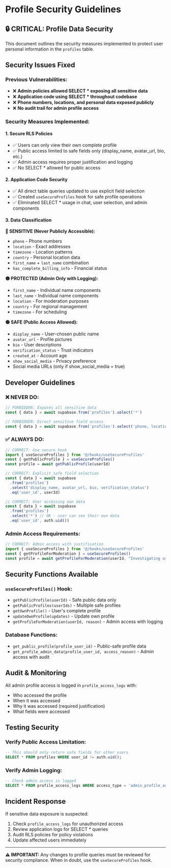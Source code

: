 # Profile Security Guidelines

## 🔒 CRITICAL: Profile Data Security

This document outlines the security measures implemented to protect user personal information in the `profiles` table.

## Security Issues Fixed

### Previous Vulnerabilities:
- ❌ **Admin policies allowed SELECT * exposing all sensitive data**
- ❌ **Application code using SELECT * throughout codebase**
- ❌ **Phone numbers, locations, and personal data exposed publicly**
- ❌ **No audit trail for admin profile access**

### Security Measures Implemented:

#### 1. **Secure RLS Policies**
- ✅ Users can only view their own complete profile
- ✅ Public access limited to safe fields only (display_name, avatar_url, bio, etc.)
- ✅ Admin access requires proper justification and logging
- ✅ No SELECT * allowed for public access

#### 2. **Application Code Security**
- ✅ All direct table queries updated to use explicit field selection
- ✅ Created `useSecureProfiles` hook for safe profile operations
- ✅ Eliminated SELECT * usage in chat, user selection, and admin components

#### 3. **Data Classification**

**🔴 SENSITIVE (Never Publicly Accessible):**
- `phone` - Phone numbers
- `location` - Exact addresses
- `timezone` - Location patterns
- `country` - Personal location data
- `first_name` + `last_name` combination
- `has_complete_billing_info` - Financial status

**🟡 PROTECTED (Admin Only with Logging):**
- `first_name` - Individual name components
- `last_name` - Individual name components
- `location` - For moderation purposes
- `country` - For regional management
- `timezone` - For scheduling

**🟢 SAFE (Public Access Allowed):**
- `display_name` - User-chosen public name
- `avatar_url` - Profile pictures
- `bio` - User descriptions
- `verification_status` - Trust indicators
- `created_at` - Account age
- `show_social_media` - Privacy preference
- Social media URLs (only if show_social_media = true)

## Developer Guidelines

### ❌ NEVER DO:
```javascript
// FORBIDDEN: Exposes all sensitive data
const { data } = await supabase.from('profiles').select('*')

// FORBIDDEN: Direct sensitive field access
const { data } = await supabase.from('profiles').select('phone, location, timezone')
```

### ✅ ALWAYS DO:
```javascript
// CORRECT: Use secure hook
import { useSecureProfiles } from '@/hooks/useSecureProfiles'
const { getPublicProfile } = useSecureProfiles()
const profile = await getPublicProfile(userId)

// CORRECT: Explicit safe field selection
const { data } = await supabase
  .from('profiles')
  .select('display_name, avatar_url, bio, verification_status')
  .eq('user_id', userId)

// CORRECT: User accessing own data
const { data } = await supabase
  .from('profiles')
  .select('*') // OK - user can see their own data
  .eq('user_id', auth.uid())
```

### Admin Access Requirements:
```javascript
// CORRECT: Admin access with justification
import { useSecureProfiles } from '@/hooks/useSecureProfiles'
const { getProfileForModeration } = useSecureProfiles()
const profile = await getProfileForModeration(userId, "Investigating user report #12345")
```

## Security Functions Available

### `useSecureProfiles()` Hook:
- `getPublicProfile(userId)` - Safe public data only
- `getPublicProfiles(userIds)` - Multiple safe profiles
- `getOwnProfile()` - User's complete profile
- `updateOwnProfile(updates)` - Update own profile
- `getProfileForModeration(userId, reason)` - Admin access with logging

### Database Functions:
- `get_public_profile(profile_user_id)` - Public-safe profile data
- `get_profile_admin_data(profile_user_id, access_reason)` - Admin access with audit

## Audit & Monitoring

All admin profile access is logged in `profile_access_logs` with:
- Who accessed the profile
- When it was accessed
- Why it was accessed (required justification)
- What fields were accessed

## Testing Security

### Verify Public Access Limitation:
```sql
-- This should only return safe fields for other users
SELECT * FROM profiles WHERE user_id != auth.uid();
```

### Verify Admin Logging:
```sql
-- Check admin access is logged
SELECT * FROM profile_access_logs WHERE access_type = 'admin_profile_access';
```

## Incident Response

If sensitive data exposure is suspected:
1. Check `profile_access_logs` for unauthorized access
2. Review application logs for SELECT * queries
3. Audit RLS policies for policy violations
4. Update affected users immediately

---

**⚠️ IMPORTANT:** Any changes to profile queries must be reviewed for security compliance. When in doubt, use the `useSecureProfiles` hook.